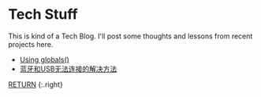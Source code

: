 # Tech Stuff
This is kind of a Tech Blog. I'll post some thoughts and lessons from recent projects here.

* [Using globals()](/Tech%20Stuff/globals())
* [蓝牙和USB无法连接的解决方法](/Tech%20Stuff/bluetooth-and-usb)

[RETURN](/)
{:.right}
